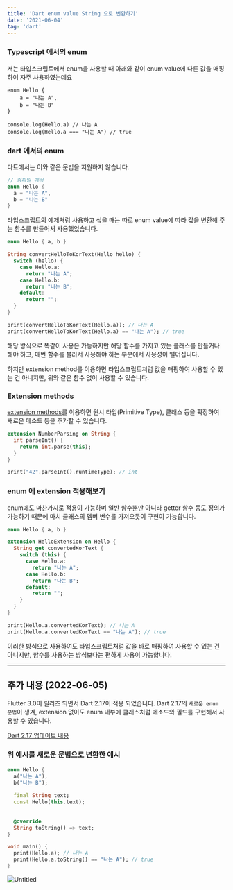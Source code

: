 ```yaml
---
title: 'Dart enum value String 으로 변환하기'
date: '2021-06-04'
tag: 'dart'
---
```


### Typescript 에서의 enum

저는 타입스크립트에서 enum을 사용할 때 아래와 같이
enum value에 다른 값을 매핑하여 자주 사용하였는데요

```tsx
enum Hello {
	a = "나는 A",
	b = "나는 B"
}
```

```tsx
console.log(Hello.a) // 나는 A
console.log(Hello.a === "나는 A") // true
```

### dart 에서의 enum

다트에서는 이와 같은 문법을 지원하지 않습니다.

```dart
// 컴파일 에러
enum Hello {
  a = "나는 A",
  b = "나는 B"
}
```

타입스크립트의 예제처럼 사용하고 싶을 때는 따로 enum value에 따라
값을 변환해 주는 함수를 만들어서 사용했었습니다.

```dart
enum Hello { a, b }

String convertHelloToKorText(Hello hello) {
  switch (hello) {
    case Hello.a:
      return "나는 A";
    case Hello.b:
      return "나는 B";
    default:
      return "";
  }
}
```

```dart
print(convertHelloToKorText(Hello.a)); // 나는 A
print(convertHelloToKorText(Hello.a) == "나는 A"); // true
```

해당 방식으로 똑같이 사용은 가능하지만 해당 함수를 가지고 있는 클래스를 만들거나 해야 하고,
매번 함수를 불러서 사용해야 하는 부분에서 사용성이 떨어집니다.

하지만 extension method를 이용하면 타입스크립트처럼 값을 매핑하여 사용할 수 있는 건 아니지만,
위와 같은 함수 없이 사용할 수 있습니다.

### Extension methods

[extension methods](https://dart.dev/guides/language/extension-methods)를 이용하면 원시 타입(Primitive Type), 클래스 등을 확장하여
새로운 메소드 등을 추가할 수 있습니다.

```dart
extension NumberParsing on String {
  int parseInt() {
    return int.parse(this);
  }
}
```

```dart
print("42".parseInt().runtimeType); // int
```

### enum 에 extension 적용해보기

enum에도 마찬가지로 적용이 가능하며 일반 함수뿐만 아니라 getter 함수 등도 정의가 가능하기 때문에
마치 클래스의 멤버 변수를 가져오듯이 구현이 가능합니다.

```dart
enum Hello { a, b }

extension HelloExtension on Hello {
  String get convertedKorText {
    switch (this) {
      case Hello.a:
        return "나는 A";
      case Hello.b:
        return "나는 B";
      default:
        return "";
    }
  }
}
```

```dart
print(Hello.a.convertedKorText); // 나는 A
print(Hello.a.convertedKorText == "나는 A"); // true
```

이러한 방식으로 사용하여도 타입스크립트처럼 값을 바로 매핑하여 사용할 수 있는 건 아니지만,
함수를 사용하는 방식보다는 편하게 사용이 가능합니다.

---

## 추가 내용 (2022-06-05)

Flutter 3.0이 릴리즈 되면서 Dart 2.17이 적용 되었습니다. Dart 2.17의 `새로운 enum 문법`이 생겨, extension 없이도 enum 내부에 클래스처럼 메소드와 필드를 구현해서 사용할 수 있습니다.

[Dart 2.17 업데이트 내용](https://medium.com/dartlang/dart-2-17-b216bfc80c5d)

### 위 예시를 새로운 문법으로 변환한 예시

```dart
enum Hello {
  a("나는 A"),
  b("나는 B");
  
  final String text;
  const Hello(this.text);
  
  
  @override
  String toString() => text;
}

void main() {
  print(Hello.a); // 나는 A
  print(Hello.a.toString() == "나는 A"); // true
}
```

![Untitled](/images/posts/flutter/enum-value-to-string_1.png)